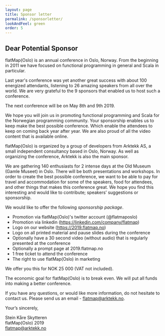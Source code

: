 ```yaml
---
layout: page
title: Sponsor letter
permalink: /sponsorletter/
lookAndFeel: green
order: 5
---
```

## Dear Potential Sponsor

flatMap(Oslo) is an annual conference in Oslo, Norway. From the beginning in 2011 we have focused on functional programming in general and Scala in particular.  
 
Last year's conference was yet another great success with about 100 energized attendants, listening to 26 amazing speakers from all over the world. We are very grateful to the 9 sponsors that enabled us to host such a conference. 
 
The next conference will be on May 8th and 9th 2019. 
 
We hope you will join us in promoting functional programming and Scala for the Norwegian programming community. Your sponsorship enables us to keep make the best possible conference. Which enable the attendees to keep on coming back year after year. We are also proud of all the video content that is available online.

flatMap(Oslo) is organized by a group of developers from Arktekk AS, a small independent consultancy based in Oslo, Norway. As well as organizing the conference, Arktekk is also the main sponsor. 
 
We are gathering 140 enthusiasts for 2 intense days at the Old Museum (Gamle Museet) in Oslo. There will be both presentations and workshops. In order to create the best possible conference, we want to be able to pay for travel and accommodation for some of the speakers, food for attendees, and other things that makes this conference great. We hope you find this interesting and would like to contribute; speakers’ suggestions or sponsorship. 
 
We would like to offer the following *sponsorship package*. 
 
* Promotion via flatMap(Oslo)'s twitter account (@flatmaposlo)
* Promotion via linkedin (https://linkedin.com/company/flatmap)
* Logo on our website (https://2019.flatmap.no)
* Logo on all printed material and pause slides during the conference
* Optionally have a 30 second video (without audio) that is regularly presented at the conference
* Optionally a prompt page at 2019.flatmap.no
* 1 free ticket to attend the conference
* The right to use flatMap(Oslo) in marketing
 
We offer you this for NOK 25 000 (VAT not included).
 
The economic goal for flatMap(Oslo) is to break even. We will put all funds into making a better conference. 
 
If you have any questions, or would like more information, do not hesitate to contact us. Please send us an email - flatmap@arktekk.no.

Your’s sincerely,

Stein Kåre Skytteren  
flatMap(Oslo) 2019  
flatmap@arktekk.no 

